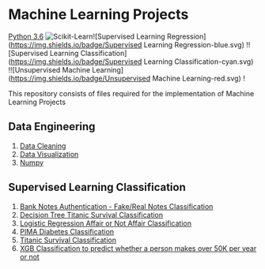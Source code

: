 # Machine Learning Projects

[Python 3.6](https://img.shields.io/badge/Python-3.6-brightgreen.svg) ![Scikit-Learn](https://img.shields.io/badge/Library-ScikitLearn-orange.svg)![Supervised Learning Regression](https://img.shields.io/badge/Supervised Learning Regression-blue.svg) !![Supervised Learning Classification](https://img.shields.io/badge/Supervised Learning Classification-cyan.svg) !![Unsupervised Machine Learning](https://img.shields.io/badge/Unsupervised Machine Learning-red.svg) !

This repository consists of files required for the implementation of Machine Learning Projects 

## Data Engineering

1. [Data Cleaning](https://github.com/divyansh1195/Machine-Learning-Projects/tree/main/Data%20Engineering/Data%20Cleaning)
2. [Data Visualization](https://github.com/divyansh1195/Machine-Learning-Projects/tree/main/Data%20Engineering/Data%20Visulaization)
3. [Numpy](https://github.com/divyansh1195/Machine-Learning-Projects/tree/main/Data%20Engineering/Numpy)

## Supervised Learning Classification

1. [Bank Notes Authentication - Fake/Real Notes Classification](https://github.com/divyansh1195/Machine-Learning-Projects/tree/main/Supervised%20Learning%20Classification/Bank-Note%20Authenticaton)
2. [Decision Tree Titanic Survival Classification](https://github.com/divyansh1195/Machine-Learning-Projects/tree/main/Supervised%20Learning%20Classification/Decision%20Tree%20Titanic%20Survival%20Classification)
3. [Logistic Regression Affair or Not Affair Classification](https://github.com/divyansh1195/Machine-Learning-Projects/tree/main/Supervised%20Learning%20Classification/Logistic%20Regression%20Project)
4. [PIMA Diabetes Classification](https://github.com/divyansh1195/Machine-Learning-Projects/tree/main/Supervised%20Learning%20Classification/PIMA-Diabetes-Classification)
5. [Titanic Survival Classification](https://github.com/divyansh1195/Machine-Learning-Projects/tree/main/Supervised%20Learning%20Classification/Titanic%20Survival%20Classification%20Project)
6. [XGB Classification to predict whether a person makes over 50K per year or not](https://github.com/divyansh1195/Machine-Learning-Projects/tree/main/Supervised%20Learning%20Classification/XGB%20Classification%20Project)


